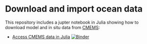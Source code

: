 # Download and import ocean data


This repository includes a jupter notebook in Julia showing how to download model and in situ data from [CMEMS](https://marine.copernicus.eu/):

* [Access CMEMS data in Julia](https://nbviewer.jupyter.org/github/Alexander-Barth/getting-ocean-data/blob/master/DataAccess-CMEMS.ipynb) [![Binder](https://mybinder.org/badge_logo.svg)](https://mybinder.org/v2/gh/Alexander-Barth/getting-ocean-data/master?filepath=DataAccess-CMEMS.ipynb)


